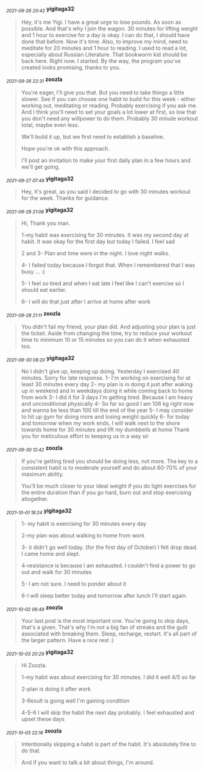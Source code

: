<sub>*2021-09-26 20:42*</sub>
**yigitaga32**
> Hey, it's me Yigi.  I have a great urge to lose pounds. As soon as possible. And that's why I join the wagon.  30 minutes for lifting weight and 1 hour to exercise for a day is okay. I can do that, I should have done that before. Now it's time. Also, to improve my mind,  need to meditate for 20 minutes and 1 hour to reading. I used to read a lot, especially about Russian Literature. That bookworm kid should be back here. Right now. I started. By the way, the program you've created looks promising, thanks to you.

<sub>*2021-09-26 22:31*</sub>
**zoozla**
> You're eager, I'll give you that. But you need to take things a little slower. See if you can choose one habit to build for this week - either working out, meditating or reading. Probably exercising if you ask me. And I think you'll need to set your goals a lot lower at first, so low that you don't need any willpower to do them. Probably 30 minute workout total, maybe even less.
> 
> We'll build it up, but we first need to establish a baseline.
> 
> Hope you're ok with this approach.
> 
> I'll post an invitation to make your first daily plan in a few hours and we'll get going.

<sub>*2021-09-27 07:49*</sub>
**yigitaga32**
> Hey, it's great, as you said I decided to go with 30 minutes workout for the week. Thanks for guidance.

<sub>*2021-09-28 21:08*</sub>
**yigitaga32**
> Hi, Thank you man.
> 
> 1-my habit was exercising for 30 minutes. It was my second day at habit. It was okay for the first day but today I failed. I feel sad
> 
> 2 and 3- Plan and time were in the night. I love night walks.
> 
> 4- I failed today because I forgot that. When I remembered that I was busy ... :(
> 
> 5- I feel so tired and when I eat late I feel like I can't exercise so I should eat earlier.
> 
> 6- I will do that just after I arrive at home after work

<sub>*2021-09-28 21:11*</sub>
**zoozla**
> You didn't fail my friend, your plan did. And adjusting your plan is just the ticket. Aside from changing the time, try to reduce your workout time to minimum 10 or 15 minutes so you can do it when exhausted too.

<sub>*2021-09-30 08:20*</sub>
**yigitaga32**
> No I didn't give up, keeping up doing. Yesterday I exercised 40 minutes. Sorry for late response.
> 1- I'm working on exercising for at least 30 minutes every day 
> 2- my plan is in doing it just after waking up in weekend and in weekdays doing it while coming back to home from work
> 3- I did it for 3 days I'm getting tired. Because I am heavy and unconditional physically 
> 4- So far so good I am 106 kg right now and wanna be less than 100 till the end of the year
> 5- I may consider to hit up gym for doing more and losing weight quickly 
> 6- for today and tomorrow when my work ends, I will walk next to the shore towards home for 30 minutes and lift my dumbbells at home 
> Thank you for meticulous effort to keeping us in a way sir

<sub>*2021-09-30 12:42*</sub>
**zoozla**
> If you're getting tired you should be doing less, not more. The key to a consistent habit is to moderate yourself and do about 60-70% of your maximum ability.
> 
> You'll be much closer to your ideal weight if you do light exercises for the entire duration than if you go hard, burn out and stop exercising altogether.

<sub>*2021-10-01 18:24*</sub>
**yigitaga32**
> 1- my habit is exercising for 30 minutes every day
> 
> 2-my plan was about walking to home from work
> 
> 3- it didn't go well today. (for the first day of October)  I felt drop dead. I came home and slept.
> 
> 4-resistance is because I am exhausted. I couldn't find a power to go out and walk for 30 minutes
> 
> 5- I am not sure. I need to ponder about it
> 
> 6-I will sleep better today and tomorrow after lunch I'll start again.

<sub>*2021-10-02 06:49*</sub>
**zoozla**
> Your last post is the most important one. You're going to skip days, that's a given. That's why I'm not a big fan of streaks and the guilt associated with breaking them. Sleep, recharge, restart. It's all part of the larger pattern. Have a nice rest :)

<sub>*2021-10-03 20:29*</sub>
**yigitaga32**
> Hi Zoozla. 
> 
> 1-my habit was about exercising for 30 minutes. I did it well 4/5 so far
> 
> 2-plan is doing it after work
> 
> 3-Result is going well I'm gaining condition
> 
> 4-5-6 I will skip the habit the next day probably. I feel exhausted and upset these days

<sub>*2021-10-03 22:16*</sub>
**zoozla**
> Intentionally skipping a habit is part of the habit. It's absolutely fine to do that.
> 
> And if you want to talk a bit about things, I'm around.

